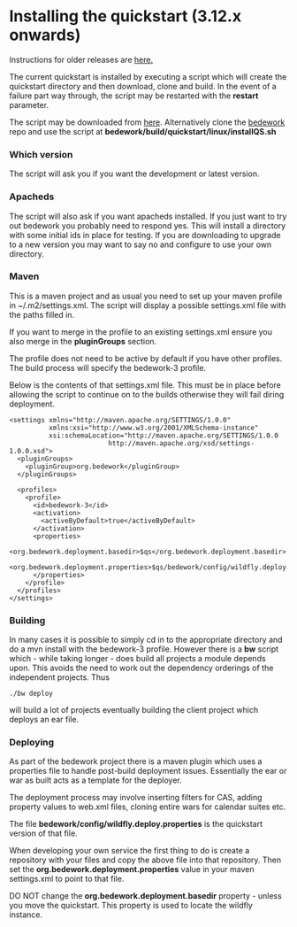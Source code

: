 # Installing the quickstart (3.12.x onwards)

Instructions for older releases are [here.](installing-old.md)

The current quickstart is installed by executing a script which will create the quickstart directory and then download, clone and build. In the event of a failure part way through, the script may be restarted with the **restart** parameter.

The script may be downloaded from [here](../resources/installQS.sh). Alternatively clone the [bedework](https://github.com/Bedework/bedework.git) repo and use the script at **bedework/build/quickstart/linux/installQS.sh**

### Which version
The script will ask you if you want the development or latest version.

### Apacheds
The script will also ask if you want apacheds installed. If you just want to try out bedework you probably need to respond yes. This will install a directory with some initial ids in place for testing. If you are downloading to upgrade to a new version you may want to say no and configure to use your own directory.

### Maven
This is a maven project and as usual you need to set up your maven profile in ~/.m2/settings.xml. The script will display a possible settings.xml file with the paths filled in.

If you want to merge in the profile to an existing settings.xml ensure you also merge in the **pluginGroups** section.

The profile does not need to be active by default if you have other profiles. The build process will specify the bedework-3 profile.

Below is the contents of that settings.xml file. This must be in place before allowing the script to continue on to the builds otherwise they will fail diring deployment.

```
<settings xmlns="http://maven.apache.org/SETTINGS/1.0.0"
          xmlns:xsi="http://www.w3.org/2001/XMLSchema-instance"
          xsi:schemaLocation="http://maven.apache.org/SETTINGS/1.0.0
                         http://maven.apache.org/xsd/settings-1.0.0.xsd">
  <pluginGroups>
    <pluginGroup>org.bedework</pluginGroup>
  </pluginGroups>

  <profiles>
    <profile>
      <id>bedework-3</id>
      <activation>
        <activeByDefault>true</activeByDefault>
      </activation>
      <properties>
        <org.bedework.deployment.basedir>$qs</org.bedework.deployment.basedir>
        <org.bedework.deployment.properties>$qs/bedework/config/wildfly.deploy.properties</org.bedework.deployment.properties>
      </properties>
    </profile>
  </profiles>
</settings>

```
 
### Building
In many cases it is possible to simply cd in to the appropriate directory and do a mvn install with the bedework-3 profile. However there is a **bw** script which - while taking longer - does build all projects a module depends upon. This avoids the need to work out the dependency orderings of the independent projects. Thus

```./bw deploy```

will build a lot of projects eventually building the client project which deploys an ear file.

### Deploying
As part of the bedework project there is a maven plugin which uses a properties file to handle post-build deployment issues. Essentially the ear or war as built acts as a template for the deployer.

The deployment process may involve inserting filters for CAS, adding property values to web.xml files, cloning entire wars for calendar suites etc.

The file **bedework/config/wildfly.deploy.properties** is the quickstart version of that file.

When developing your own service the first thing to do is create a repository with your files and copy the above file into that repository. Then set the **org.bedework.deployment.properties** value in your maven settings.xml to point to that file.

DO NOT change the **org.bedework.deployment.basedir** property - unless you move the quickstart. This property is used to locate the wildfly instance.
